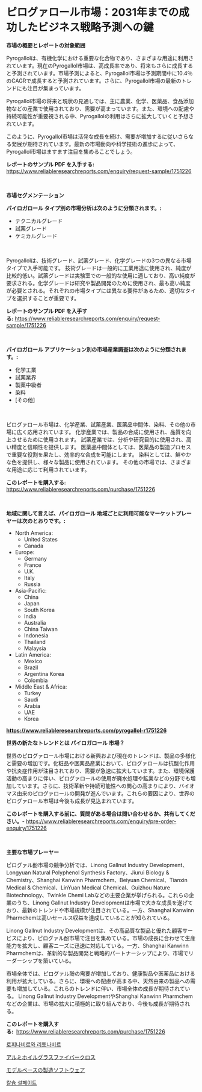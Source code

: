 <p><h1>ピログァロール市場：2031年までの成功したビジネス戦略予測への鍵</h1></p><p><strong>市場の概要とレポートの対象範囲</strong></p>
<p><p>Pyrogallolは、有機化学における重要な化合物であり、さまざまな用途に利用されています。現在のPyrogallol市場は、高成長率であり、将来もさらに成長すると予測されています。市場予測によると、Pyrogallol市場は予測期間中に10.4％のCAGRで成長すると予測されています。さらに、Pyrogallol市場の最新のトレンドにも注目が集まっています。</p><p>Pyrogallol市場の将来と現状の見通しでは、主に農業、化学、医薬品、食品添加物などの産業で使用されており、需要が高まっています。また、環境への配慮や持続可能性が重要視される中、Pyrogallolの利用はさらに拡大していくと予想されています。</p><p>このように、Pyrogallol市場は活発な成長を続け、需要が増加するに従いさらなる発展が期待されています。最新の市場動向や科学技術の進歩によって、Pyrogallol市場はますます注目を集めることでしょう。</p></p>
<p><strong>レポートのサンプル PDF を入手する:</strong> <a href="https://www.reliableresearchreports.com/enquiry/request-sample/1751226">https://www.reliableresearchreports.com/enquiry/request-sample/1751226</a></p>
<p>&nbsp;</p>
<p><strong>市場セグメンテーション</strong></p>
<p><strong>パイロガロール タイプ別の市場分析は次のように分類されます。:</strong></p>
<p><ul><li>テクニカルグレード</li><li>試薬グレード</li><li>ケミカルグレード</li></ul></p>
<p>&nbsp;</p>
<p><p>Pyrogallolは、技術グレード、試薬グレード、化学グレードの3つの異なる市場タイプで入手可能です。 技術グレードは一般的に工業用途に使用され、純度が比較的低い。試薬グレードは実験室での一般的な使用に適しており、高い純度が要求される。化学グレードは研究や製品開発のために使用され、最も高い純度が必要とされる。それぞれの市場タイプには異なる要件があるため、適切なタイプを選択することが重要です。</p></p>
<p><strong>レポートのサンプル PDF を入手する:</strong>&nbsp;<a href="https://www.reliableresearchreports.com/enquiry/request-sample/1751226">https://www.reliableresearchreports.com/enquiry/request-sample/1751226</a></p>
<p>&nbsp;</p>
<p><strong> パイロガロール アプリケーション別の市場産業調査は次のように分類されます。:</strong></p>
<p><ul><li>化学工業</li><li>試薬業界</li><li>製薬中級者</li><li>染料</li><li>[その他]</li></ul></p>
<p>&nbsp;</p>
<p><p>ピログァロール市場は、化学産業、試薬産業、医薬品中間体、染料、その他の市場に広く応用されています。 化学産業では、製品の合成に使用され、品質を向上させるために使用されます。 試薬産業では、分析や研究目的に使用され、高い精度と信頼性を提供します。 医薬品中間体としては、医薬品の製造プロセスで重要な役割を果たし、効率的な合成を可能にします。 染料としては、鮮やかな色を提供し、様々な製品に使用されています。 その他の市場では、さまざまな用途に応じて利用されています。</p></p>
<p><strong>このレポートを購入する:</strong>&nbsp; <a href="https://www.reliableresearchreports.com/purchase/1751226">https://www.reliableresearchreports.com/purchase/1751226</a></p>
<p>&nbsp;</p>
<p><strong>地域に関して言えば、パイロガロール 地域ごとに利用可能なマーケットプレーヤーは次のとおりです。:</strong></p>
<p><ul>
    <li>
        North America:
        <ul>
            <li>United States</li>
            <li>Canada</li>
        </ul>
    </li>
    <li>
        Europe:
        <ul>
            <li>Germany</li>
            <li>France</li>
            <li>U.K.</li>
            <li>Italy</li>
            <li>Russia</li>
        </ul>
    </li>
    <li>
        Asia-Pacific:
        <ul>
            <li>China</li>
            <li>Japan</li>
            <li>South Korea</li>
            <li>India</li>
            <li>Australia</li>
            <li>China Taiwan</li>
            <li>Indonesia</li>
            <li>Thailand</li>
            <li>Malaysia</li>
        </ul>
    </li>
    <li>
        Latin America:
        <ul>
            <li>Mexico</li>
            <li>Brazil</li>
            <li>Argentina Korea</li>
            <li>Colombia</li>
        </ul>
    </li>
    <li>
        Middle East & Africa:
        <ul>
            <li>Turkey</li>
            <li>Saudi</li>
            <li>Arabia</li>
            <li>UAE</li>
            <li>Korea</li>
        </ul>
    </li>
    </ul></p>
<p><strong><a href="https://www.reliableresearchreports.com/pyrogallol-r1751226">https://www.reliableresearchreports.com/pyrogallol-r1751226</a></strong>&nbsp;</p>
<p><strong>世界の新たなトレンドとは パイロガロール 市場？</strong></p>
<p><p>世界のピログァロール市場における新興および現在のトレンドは、製品の多様化と需要の増加です。化粧品や医薬品産業において、ピログァロールは抗酸化作用や抗炎症作用が注目されており、需要が急速に拡大しています。また、環境保護活動の高まりに伴い、ピログァロールの使用が廃水処理や鉱業などの分野でも増加しています。さらに、技術革新や持続可能性への関心の高まりにより、バイオマス由来のピログァロールの開発が進んでいます。これらの要因により、世界のピログァロール市場は今後も成長が見込まれています。</p></p>
<p><strong>このレポートを購入する前に、質問がある場合は問い合わせるか、共有してください。</strong>- <a href="https://www.reliableresearchreports.com/enquiry/pre-order-enquiry/1751226">https://www.reliableresearchreports.com/enquiry/pre-order-enquiry/1751226</a></p>
<p>&nbsp;</p>
<p><strong>主要な市場プレーヤー</strong></p>
<p><p>ピログァル酚市場の競争分析では、Linong Gallnut Industry Development、Longyuan Natural Polyphenol Synthesis Factory、Jiurui Biology & Chemistry、Shanghai Kanwinn Pharmchem、Beiyuan Chemical、Tianxin Medical & Chemical、LinYuan Medical Chemical、Guizhou Nature Biotechnology、Twinkle Chemi Labなどの主要企業が挙げられる。これらの企業のうち、Linong Gallnut Industry Developmentは市場で大きな成長を遂げており、最新のトレンドや市場規模が注目されている。一方、Shanghai Kanwinn Pharmchemは高いセールス収益を達成していることが知られている。</p><p>Linong Gallnut Industry Developmentは、その高品質な製品と優れた顧客サービスにより、ピログァル酚市場で注目を集めている。市場の成長に合わせて生産能力を拡大し、顧客ニーズに迅速に対応している。一方、Shanghai Kanwinn Pharmchemは、革新的な製品開発と戦略的パートナーシップにより、市場でリーダーシップを築いている。</p><p>市場全体では、ピログァル酚の需要が増加しており、健康製品や医薬品における利用が拡大している。さらに、環境への配慮が高まる中、天然由来の製品への需要も増加している。これらのトレンドに伴い、市場全体の成長が期待されている。 Linong Gallnut Industry DevelopmentやShanghai Kanwinn Pharmchemなどの企業は、市場の拡大に積極的に取り組んでおり、今後も成長が期待される。</p></p>
<p><strong>このレポートを購入する:</strong>&nbsp;&nbsp;<a href="https://www.reliableresearchreports.com/purchase/1751226">https://www.reliableresearchreports.com/purchase/1751226</a></p>
<p><p><a href="https://medium.com/@hugofirst44/%EB%A1%9C%ED%94%BC%EB%82%98%EB%B9%84%EB%A5%B4%EC%99%80-%EB%A6%AC%ED%86%A0%EB%82%98%EB%B9%84%EB%A5%B4-%EC%8B%9C%EC%9E%A5-%EC%A0%90%EC%9C%A0%EC%9C%A8-%EB%B3%80%ED%99%94-%EB%B0%8F-%EC%8B%9C%EC%9E%A5-%EC%84%B1%EC%9E%A5-%EC%B6%94%EC%9D%B4-2024-2031-5e76fd6588fc">로피나비르와 리토나비르</a></p><p><a href="https://medium.com/@lindrup2/%E3%82%A2%E3%83%AB%E3%83%9F%E7%AE%94%E3%82%AC%E3%83%A9%E3%82%B9%E7%B9%8A%E7%B6%AD%E5%B8%83%E5%B8%82%E5%A0%B4%E8%A6%8F%E6%A8%A1-cagr-%E3%83%88%E3%83%AC%E3%83%B3%E3%83%89-2024-2030-b7baa7ad6854">アルミホイルグラスファイバークロス</a></p><p><a href="https://medium.com/@luckeycorbin/%E3%83%A2%E3%83%87%E3%83%AB%E3%83%99%E3%83%BC%E3%82%B9%E3%81%AE%E8%A3%BD%E9%80%A0%E3%82%BD%E3%83%95%E3%83%88%E3%82%A6%E3%82%A7%E3%82%A2%E5%B8%82%E5%A0%B4%E8%A6%8F%E6%A8%A1%E3%81%8C-%E4%B8%96%E7%95%8C%E7%94%A3%E6%A5%AD%E3%81%AB%E3%81%8A%E3%81%91%E3%82%8B%E6%9C%80%E9%81%A9%E3%81%AA%E3%83%9E%E3%83%BC%E3%82%B1%E3%83%86%E3%82%A3%E3%83%B3%E3%82%B0%E3%83%81%E3%83%A3%E3%83%8D%E3%83%AB%E3%82%92%E6%98%8E%E3%82%89%E3%81%8B%E3%81%AB%E3%81%97%E3%81%BE%E3%81%99-8968a3dd5609">モデルベースの製造ソフトウェア</a></p><p><a href="https://medium.com/@juliastanley2022/%EC%B9%BC%EC%8A%98-%ED%99%A9%EC%82%B0%EC%97%BC-%EC%8B%9C%EC%9E%A5-%EB%B6%84%EC%84%9D-%EA%B7%B8%EC%9D%98-cagr-%EC%8B%9C%EC%9E%A5-%EC%84%B8%EB%B6%84%ED%99%94-%EB%B0%8F-%EA%B8%80%EB%A1%9C%EB%B2%8C-%EC%82%B0%EC%97%85-%EA%B0%9C%EC%9A%94-a81da5e63a49">칼슘 설페이트</a></p></p>